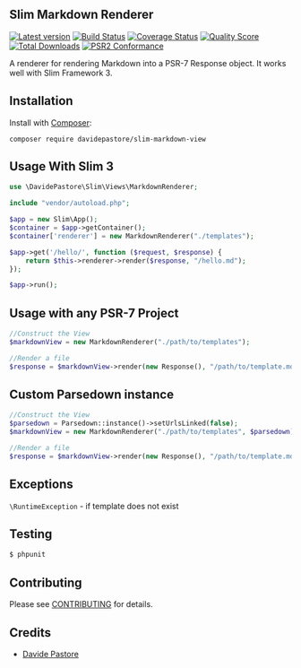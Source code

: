 ## Slim Markdown Renderer

[![Latest version][ico-version]][link-packagist]
[![Build Status][ico-travis]][link-travis]
[![Coverage Status][ico-scrutinizer]][link-scrutinizer]
[![Quality Score][ico-code-quality]][link-code-quality]
[![Total Downloads][ico-downloads]][link-downloads]
[![PSR2 Conformance][ico-styleci]][link-styleci]

A renderer for rendering Markdown into a PSR-7 Response object. It works well with Slim Framework 3.


## Installation

Install with [Composer](http://getcomposer.org):

    composer require davidepastore/slim-markdown-view


## Usage With Slim 3

```php
use \DavidePastore\Slim\Views\MarkdownRenderer;

include "vendor/autoload.php";

$app = new Slim\App();
$container = $app->getContainer();
$container['renderer'] = new MarkdownRenderer("./templates");

$app->get('/hello/', function ($request, $response) {
    return $this->renderer->render($response, "/hello.md");
});

$app->run();
```

## Usage with any PSR-7 Project
```php
//Construct the View
$markdownView = new MarkdownRenderer("./path/to/templates");

//Render a file
$response = $markdownView->render(new Response(), "/path/to/template.md");
```

## Custom Parsedown instance
```php
//Construct the View
$parsedown = Parsedown::instance()->setUrlsLinked(false);
$markdownView = new MarkdownRenderer("./path/to/templates", $parsedown);

//Render a file
$response = $markdownView->render(new Response(), "/path/to/template.md");
```

## Exceptions
`\RuntimeException` - if template does not exist


## Testing

``` bash
$ phpunit
```

## Contributing

Please see [CONTRIBUTING](CONTRIBUTING.md) for details.

## Credits

- [Davide Pastore](https://github.com/davidepastore)

[ico-version]: https://img.shields.io/packagist/v/DavidePastore/Slim-Markdown-View.svg?style=flat-square
[ico-travis]: https://travis-ci.org/DavidePastore/Slim-Markdown-View.svg?branch=master
[ico-scrutinizer]: https://img.shields.io/scrutinizer/coverage/g/DavidePastore/Slim-Markdown-View.svg?style=flat-square
[ico-code-quality]: https://img.shields.io/scrutinizer/g/davidepastore/Slim-Markdown-View.svg?style=flat-square
[ico-downloads]: https://img.shields.io/packagist/dt/davidepastore/slim-markdown-view.svg?style=flat-square
[ico-styleci]: https://styleci.io/repos/53227007/shield

[link-packagist]: https://packagist.org/packages/davidepastore/slim-markdown-view
[link-travis]: https://travis-ci.org/DavidePastore/Slim-Markdown-View
[link-scrutinizer]: https://scrutinizer-ci.com/g/DavidePastore/Slim-Markdown-View/code-structure
[link-code-quality]: https://scrutinizer-ci.com/g/DavidePastore/Slim-Markdown-View
[link-downloads]: https://packagist.org/packages/davidepastore/slim-markdown-view
[link-styleci]: https://styleci.io/repos/53227007/
